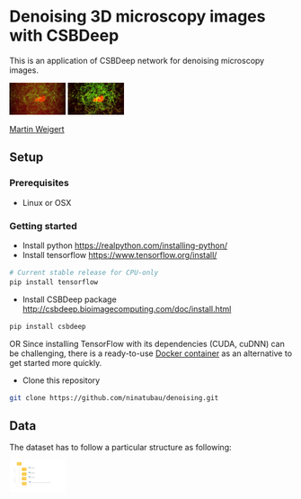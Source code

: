 # Denoising 3D microscopy images with CSBDeep

This is an application of CSBDeep network for denoising microscopy images.

<img src="imgs/noisy.jpg" width="100px"/>
<img src="imgs/denoised.jpg" width="100px"/>

[Martin Weigert](https://www.biorxiv.org/content/10.1101/236463v1)

## Setup

### Prerequisites
- Linux or OSX

### Getting started
- Install python https://realpython.com/installing-python/
- Install tensorflow https://www.tensorflow.org/install/
```bash
# Current stable release for CPU-only
pip install tensorflow 
```
- Install CSBDeep package http://csbdeep.bioimagecomputing.com/doc/install.html
```bash
pip install csbdeep 
```
OR
Since installing TensorFlow with its dependencies (CUDA, cuDNN) can be challenging, there is a ready-to-use [Docker container](https://hub.docker.com/r/tboo/csbdeep_gpu_docker/) as an alternative to get started more quickly. 

- Clone this repository
```bash
git clone https://github.com/ninatubau/denoising.git
```
## Data

The dataset has to follow a particular structure as following:

<img src="imgs/dataset_structure.png" width="100px"/>
